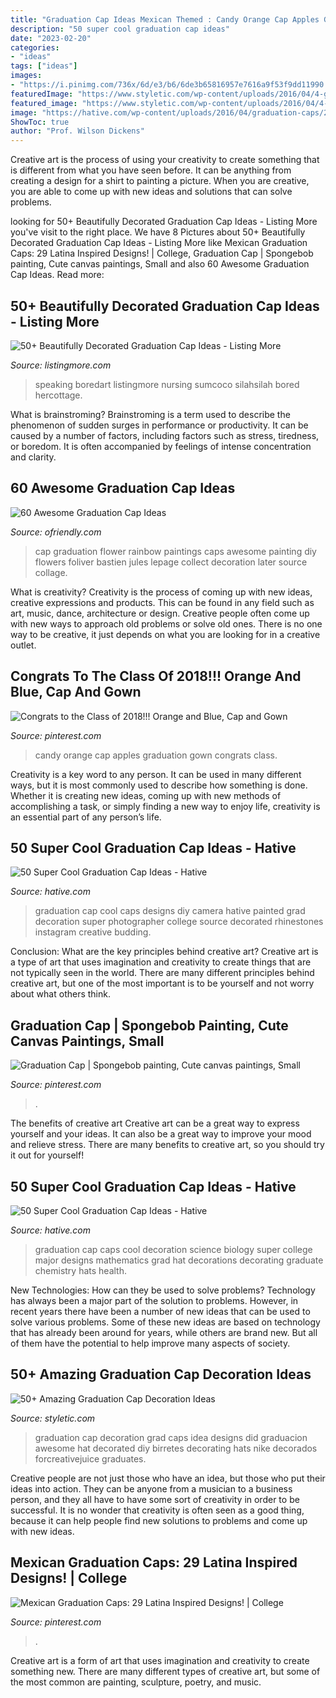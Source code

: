 ```yaml
---
title: "Graduation Cap Ideas Mexican Themed : Candy Orange Cap Apples Graduation Gown Congrats Class"
description: "50 super cool graduation cap ideas"
date: "2023-02-20"
categories:
- "ideas"
tags: ["ideas"]
images:
- "https://i.pinimg.com/736x/6d/e3/b6/6de3b65816957e7616a9f53f9dd11990.jpg"
featuredImage: "https://www.styletic.com/wp-content/uploads/2016/04/4-graduation-cap-decoration-ideas.jpg"
featured_image: "https://www.styletic.com/wp-content/uploads/2016/04/4-graduation-cap-decoration-ideas.jpg"
image: "https://hative.com/wp-content/uploads/2016/04/graduation-caps/2-super-cool-graduation-cap-ideas.jpg"
ShowToc: true
author: "Prof. Wilson Dickens"
---
```



Creative art is the process of using your creativity to create something that is different from what you have seen before. It can be anything from creating a design for a shirt to painting a picture. When you are creative, you are able to come up with new ideas and solutions that can solve problems.

	

		
looking for 50+ Beautifully Decorated Graduation Cap Ideas - Listing More you've visit to the right place. We have 8 Pictures about 50+ Beautifully Decorated Graduation Cap Ideas - Listing More like Mexican Graduation Caps: 29 Latina Inspired Designs! | College, Graduation Cap | Spongebob painting, Cute canvas paintings, Small and also 60 Awesome Graduation Cap Ideas. Read more:
		
    
## 50+ Beautifully Decorated Graduation Cap Ideas - Listing More

<img loading=lazy src="https://listingmore.com/wp-content/uploads/2017/03/graduation-cap-decoration-ideas/14-graduation-cap-decoration-ideas.jpg" onerror="this.onerror=null;this.src='https://tse1.mm.bing.net/th?id=OIP.Jv33gALGtMfbKMAEFHg1QgHaJr&amp;pid=15.1';" alt="50+ Beautifully Decorated Graduation Cap Ideas - Listing More">

_Source: listingmore.com_

>speaking boredart listingmore nursing sumcoco silahsilah bored hercottage. 

	

What is brainstroming?
Brainstroming is a term used to describe the phenomenon of sudden surges in performance or productivity. It can be caused by a number of factors, including factors such as stress, tiredness, or boredom. It is often accompanied by feelings of intense concentration and clarity.

    
## 60 Awesome Graduation Cap Ideas

<img loading=lazy src="http://ofriendly.com/wp-content/uploads/2016/11/graduation-caps/49-graduation-cap-ideas.jpg" onerror="this.onerror=null;this.src='https://tse3.mm.bing.net/th?id=OIP.r3xwfNYsO0jq-1vpK1Y8jwHaHb&amp;pid=15.1';" alt="60 Awesome Graduation Cap Ideas">

_Source: ofriendly.com_

>cap graduation flower rainbow paintings caps awesome painting diy flowers foliver bastien jules lepage collect decoration later source collage. 

	

What is creativity?
Creativity is the process of coming up with new ideas, creative expressions and products. This can be found in any field such as art, music, dance, architecture or design. Creative people often come up with new ways to approach old problems or solve old ones. There is no one way to be creative, it just depends on what you are looking for in a creative outlet.

    
## Congrats To The Class Of 2018!!! Orange And Blue, Cap And Gown

<img loading=lazy src="https://i.pinimg.com/736x/78/f4/93/78f4936b5af1cd0b753d5e84b72fea51.jpg" onerror="this.onerror=null;this.src='https://tse1.mm.bing.net/th?id=OIP.ezLJL8WoQALbQhFCzAcoGwHaGN&amp;pid=15.1';" alt="Congrats to the Class of 2018!!! Orange and Blue, Cap and Gown">

_Source: pinterest.com_

>candy orange cap apples graduation gown congrats class. 

	

Creativity is a key word to any person. It can be used in many different ways, but it is most commonly used to describe how something is done. Whether it is creating new ideas, coming up with new methods of accomplishing a task, or simply finding a new way to enjoy life, creativity is an essential part of any person’s life.

    
## 50 Super Cool Graduation Cap Ideas - Hative

<img loading=lazy src="https://hative.com/wp-content/uploads/2016/04/graduation-caps/5-super-cool-graduation-cap-ideas.jpg" onerror="this.onerror=null;this.src='https://tse2.mm.bing.net/th?id=OIP.5WFsmltdF0UXLqT9_oLtugHaHa&amp;pid=15.1';" alt="50 Super Cool Graduation Cap Ideas - Hative">

_Source: hative.com_

>graduation cap cool caps designs diy camera hative painted grad decoration super photographer college source decorated rhinestones instagram creative budding. 

	

Conclusion: What are the key principles behind creative art?
Creative art is a type of art that uses imagination and creativity to create things that are not typically seen in the world. There are many different principles behind creative art, but one of the most important is to be yourself and not worry about what others think.

    
## Graduation Cap | Spongebob Painting, Cute Canvas Paintings, Small

<img loading=lazy src="https://i.pinimg.com/736x/da/d8/aa/dad8aa08cfb70afb86ca587680aefe06.jpg" onerror="this.onerror=null;this.src='https://tse4.mm.bing.net/th?id=OIP.862d0fE2Dkedmz8e3UnCSQHaOs&amp;pid=15.1';" alt="Graduation Cap | Spongebob painting, Cute canvas paintings, Small">

_Source: pinterest.com_

>. 

	

The benefits of creative art
Creative art can be a great way to express yourself and your ideas. It can also be a great way to improve your mood and relieve stress. There are many benefits to creative art, so you should try it out for yourself!

    
## 50 Super Cool Graduation Cap Ideas - Hative

<img loading=lazy src="https://hative.com/wp-content/uploads/2016/04/graduation-caps/2-super-cool-graduation-cap-ideas.jpg" onerror="this.onerror=null;this.src='https://tse2.mm.bing.net/th?id=OIP.ALp_znKqKk50D5TFgsexhgHaHa&amp;pid=15.1';" alt="50 Super Cool Graduation Cap Ideas - Hative">

_Source: hative.com_

>graduation cap caps cool decoration science biology super college major designs mathematics grad hat decorations decorating graduate chemistry hats health. 

	

New Technologies: How can they be used to solve problems?
Technology has always been a major part of the solution to problems. However, in recent years there have been a number of new ideas that can be used to solve various problems. Some of these new ideas are based on technology that has already been around for years, while others are brand new. But all of them have the potential to help improve many aspects of society.

    
## 50+ Amazing Graduation Cap Decoration Ideas

<img loading=lazy src="https://www.styletic.com/wp-content/uploads/2016/04/4-graduation-cap-decoration-ideas.jpg" onerror="this.onerror=null;this.src='https://tse4.mm.bing.net/th?id=OIP.XbxnXufkSG5v8doTsuq-SwHaJ4&amp;pid=15.1';" alt="50+ Amazing Graduation Cap Decoration Ideas">

_Source: styletic.com_

>graduation cap decoration grad caps idea designs did graduacion awesome hat decorated diy birretes decorating hats nike decorados forcreativejuice graduates. 

	

Creative people are not just those who have an idea, but those who put their ideas into action. They can be anyone from a musician to a business person, and they all have to have some sort of creativity in order to be successful. It is no wonder that creativity is often seen as a good thing, because it can help people find new solutions to problems and come up with new ideas.

    
## Mexican Graduation Caps: 29 Latina Inspired Designs! | College

<img loading=lazy src="https://i.pinimg.com/736x/6d/e3/b6/6de3b65816957e7616a9f53f9dd11990.jpg" onerror="this.onerror=null;this.src='https://tse3.mm.bing.net/th?id=OIP.fr9Lvgo-PnOu8KtW7-cCNwHaHa&amp;pid=15.1';" alt="Mexican Graduation Caps: 29 Latina Inspired Designs! | College">

_Source: pinterest.com_

>. 

	

Creative art is a form of art that uses imagination and creativity to create something new. There are many different types of creative art, but some of the most common are painting, sculpture, poetry, and music.


